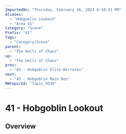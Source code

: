 ```yaml
---
ImportedOn: "Thursday, February 16, 2023 6:10:23 PM"
Aliases:
  - "Hobgoblin Lookout"
  - "Area 41"
Category: "Scene"
Prefix: "41"
Tags:
  - "Category/Scene"
parent:
  - "The Halls of Chaos"
up:
  - "The Halls of Chaos"
prev:
  - "43 - Hobgoblin Elite Barracks"
next:
  - "45 - Hobgoblin Main Den"
RWtopicId: "Topic_9539"
---
```

# 41 - Hobgoblin Lookout
## Overview

